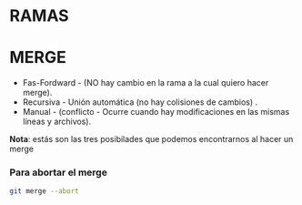 # RAMAS

# MERGE

* Fas-Fordward - (NO hay cambio en la rama a la cual quiero hacer merge).
* Recursiva - Unión automática (no hay colisiones de cambios) .
* Manual - (conflicto - Ocurre cuando hay modificaciones en las mismas líneas y archivos).


**Nota**: estás son las tres posibilades que podemos encontrarnos al hacer un merge
### Para abortar el merge

```bash
git merge --abort
```